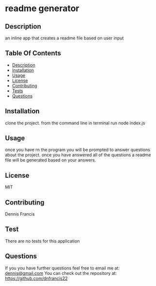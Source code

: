 # readme generator

## Description

an inline app that creates a readme file based on user input

## Table Of Contents

* [Description](#description)
* [Installation](#installation)
* [Usage](#usage)
* [License](#license)
* [Contributing](#contributing)
* [Tests](#tests)
* [Questions](#questions)

## Installation

clone the project. from the command line in terminal run node index.js

## Usage

once you have rn the program you will be prompted to answer questions about the project. once you have answered all of the questions a readme file will be generated based on your answers.

## License

MIT

## Contributing

Dennis Francis

## Test

There are no tests for this application

## Questions

If you you have further questions feel free to email me at: dennis@gmail.com
You can check out the repository at: https://github.com/dnfrancis22

